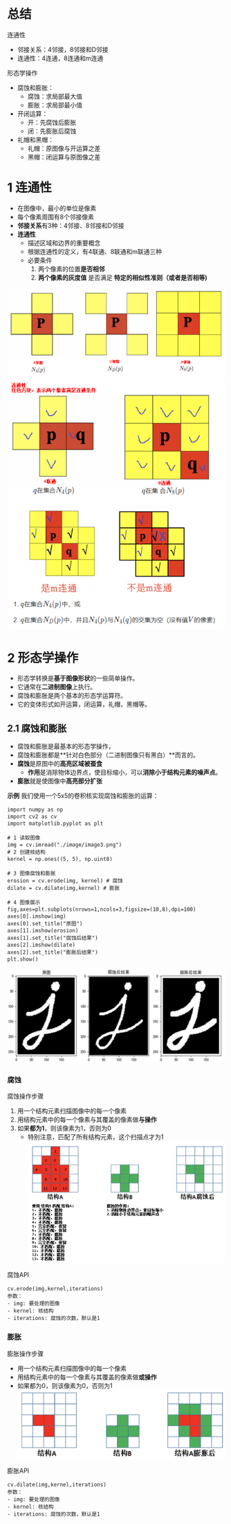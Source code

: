 # 总结
连通性 
- 邻接关系：4邻接，8邻接和D邻接
- 连通性：4连通，8连通和m连通

形态学操作
- 腐蚀和膨胀：
	- 腐蚀：求局部最大值
	- 膨胀：求局部最小值
- 开闭运算：
	- 开：先腐蚀后膨胀
	- 闭：先膨胀后腐蚀
- 礼帽和黑帽：
	- 礼帽：原图像与开运算之差
	- 黑帽：闭运算与原图像之差

# 1 连通性
- 在图像中，最小的单位是像素
- 每个像素周围有8个邻接像素
- **邻接关系**有3种：4邻接、8邻接和D邻接
- **连通性**
	- 描述区域和边界的重要概念
	- 根据连通性的定义，有4联通、8联通和m联通三种
	- 必要条件
		1. 两个像素的位置**是否相邻**
		2. **两个像素的灰度值** 是否满足 **特定的相似性准则（或者是否相等)**

![](../photo/Pasted%20image%2020240119180324.png)
![](../photo/Pasted%20image%2020240119182053.png)

# 2 形态学操作
- 形态学转换是**基于图像形状**的一些简单操作。
- 它通常在**二进制图像**上执行。
- 腐蚀和膨胀是两个基本的形态学运算符。
- 它的变体形式如开运算，闭运算，礼帽，黑帽等。

## 2.1 腐蚀和膨胀
- 腐蚀和膨胀是最基本的形态学操作，
- 腐蚀和膨胀都是**针对白色部分（二进制图像只有黑白）**而言的。
- **腐蚀**是原图中的**高亮区域被蚕食**
	- **作用**是消除物体边界点，使目标缩小，可以**消除小于结构元素的噪声点**。
- **膨胀**就是使图像中**高亮部分扩张**

**示例**
我们使用一个5x5的卷积核实现腐蚀和膨胀的运算：
```
import numpy as np
import cv2 as cv
import matplotlib.pyplot as plt

# 1 读取图像
img = cv.imread("./image/image3.png")
# 2 创建核结构
kernel = np.ones((5, 5), np.uint8)

# 3 图像腐蚀和膨胀
erosion = cv.erode(img, kernel) # 腐蚀
dilate = cv.dilate(img,kernel) # 膨胀

# 4 图像展示
fig,axes=plt.subplots(nrows=1,ncols=3,figsize=(10,8),dpi=100)
axes[0].imshow(img)
axes[0].set_title("原图")
axes[1].imshow(erosion)
axes[1].set_title("腐蚀后结果")
axes[2].imshow(dilate)
axes[2].set_title("膨胀后结果")
plt.show()
```
![](../photo/Pasted%20image%2020240119195504.png)
### 腐蚀
腐蚀操作步骤   
1. 用一个结构元素扫描图像中的每一个像素
2. 用结构元素中的每一个像素与其覆盖的像素做**与操作**
3. 如果**都为1**，则该像素为1，否则为0
	- 特别注意，匹配了所有结构元素，这个扫描点才为1
![](../photo/Pasted%20image%2020240119194622.png)

腐蚀API     
```
cv.erode(img,kernel,iterations)
参数：
- img: 要处理的图像
- kernel: 核结构
- iterations: 腐蚀的次数，默认是1
```
### 膨胀
膨胀操作步骤   
- 用一个结构元素扫描图像中的每一个像素
- 用结构元素中的每一个像素与其覆盖的像素做**或操作**
- 如果都为0，则该像素为0，否则为1
![](../photo/Pasted%20image%2020240119195314.png)

膨胀API     
```
cv.dilate(img,kernel,iterations)
参数：
- img: 要处理的图像
- kernel: 核结构
- iterations: 腐蚀的次数，默认是1
```